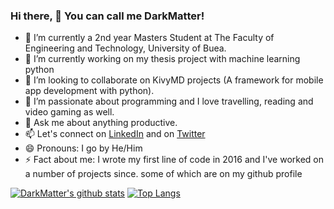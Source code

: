 ### Hi there, 👋 You can call me DarkMatter!

- 🔭 I’m currently a 2nd year Masters Student at The Faculty of Engineering and Technology, University of Buea.
- 🌱 I’m currently working on my thesis project with machine learning python
- 👯 I’m looking to collaborate on KivyMD projects (A framework for mobile app development with python).
- 🤔 I’m passionate about programming and I love travelling, reading and video gaming as well.
- 💬 Ask me about anything productive.
- 📫 Let's connect on [LinkedIn](https://www.linkedin.com/in/nde-lucien-19b033188/) and on [Twitter](https://twitter.com/dark_matter08)
- 😄 Pronouns: I go by He/Him
- ⚡ Fact about me: I wrote my first line of code in 2016 and I've worked on a number of projects since. some of which are on my github profile

[![DarkMatter's github stats](https://github-readme-stats.vercel.app/api?username=dark-matter08&show_icons=true&theme=radical)](https://github.com/dark-matter08/github-readme-stats)  [![Top Langs](https://github-readme-stats.vercel.app/api/top-langs/?username=dark-matter08&show_icons=true&theme=radical&layout=compact)](https://github.com/dark-matter08/github-readme-stats)

